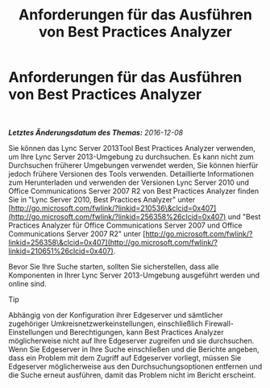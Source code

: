 ﻿---
title: Anforderungen für das Ausführen von Best Practices Analyzer
TOCTitle: Anforderungen für das Ausführen von Best Practices Analyzer
ms:assetid: 3c7dc44e-5f8a-40a7-9ebb-9ad707ac0007
ms:mtpsurl: https://technet.microsoft.com/de-de/library/Gg591345(v=OCS.15)
ms:contentKeyID: 49293744
ms.date: 12/10/2016
mtps_version: v=OCS.15
ms.translationtype: HT
---

# Anforderungen für das Ausführen von Best Practices Analyzer

 

_**Letztes Änderungsdatum des Themas:** 2016-12-08_

Sie können das Lync Server 2013Tool Best Practices Analyzer verwenden, um Ihre Lync Server 2013-Umgebung zu durchsuchen. Es kann nicht zum Durchsuchen früherer Umgebungen verwendet werden, Sie können hierfür jedoch frühere Versionen des Tools verwenden. Detaillierte Informationen zum Herunterladen und verwenden der Versionen Lync Server 2010 und Office Communications Server 2007 R2 von Best Practices Analyzer finden Sie in "Lync Server 2010, Best Practices Analyzer" unter [http://go.microsoft.com/fwlink/?linkid=210536\&clcid=0x407](http://go.microsoft.com/fwlink/?linkid=256358%26clcid=0x407) und "Best Practices Analyzer für Office Communications Server 2007 und Office Communications Server 2007 R2" unter [http://go.microsoft.com/fwlink/?linkid=256358\&clcid=0x407](http://go.microsoft.com/fwlink/?linkid=210651%26clcid=0x407).

Bevor Sie Ihre Suche starten, sollten Sie sicherstellen, dass alle Komponenten in Ihrer Lync Server 2013-Umgebung ausgeführt werden und online sind.


> [!TIP]
> Abhängig von der Konfiguration ihrer Edgeserver und sämtlicher zugehöriger Umkreisnetzwerkeinstellungen, einschließlich Firewall-Einstellungen und Berechtigungen, kann Best Practices Analyzer möglicherweise nicht auf Ihre Edgeserver zugreifen und sie durchsuchen. Wenn Sie Edgeserver in Ihre Suche einschließen und die Berichte angeben, dass ein Problem mit dem Zugriff auf Edgeserver vorliegt, müssen Sie Edgeserver möglicherweise aus den Durchsuchungsoptionen entfernen und die Suche erneut ausführen, damit das Problem nicht im Bericht erscheint.


